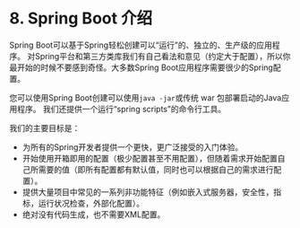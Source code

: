 # 8\. Spring Boot 介绍

Spring Boot可以基于Spring轻松创建可以“运行”的、独立的、生产级的应用程序。 对Spring平台和第三方类库我们有自己看法和意见（约定大于配置），所以你最开始的时候不要感到奇怪。大多数Spring Boot应用程序需要很少的Spring配置。

您可以使用Spring Boot创建可以使用`java -jar`或传统 war 包部署启动的Java应用程序。 我们还提供一个运行“spring scripts”的命令行工具。

我们的主要目标是：

*   为所有的Spring开发者提供一个更快，更广泛接受的入门体验。
*   开始使用开箱即用的配置（极少配置甚至不用配置），但随着需求开始配置自己所需要的值（即所有配置都有默认值，同时也可以根据自己的需求进行配置）。
*   提供大量项目中常见的一系列非功能特征（例如嵌入式服务器，安全性，指标，运行状况检查，外部化配置）。
*   绝对没有代码生成，也不需要XML配置。